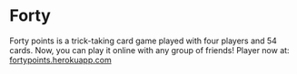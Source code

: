 # Forty

Forty points is a trick-taking card game played with four players and 54 cards. Now, you can play it online with any group of friends! Player now at: [fortypoints.herokuapp.com](https://fortypoints.herokuapp.com)